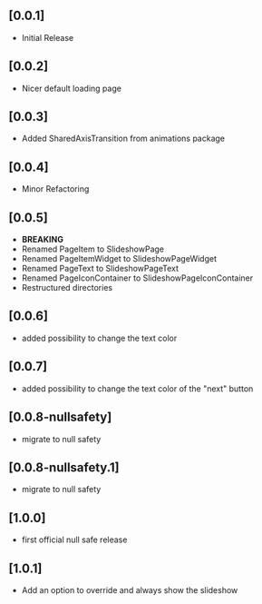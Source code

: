 ## [0.0.1]

* Initial Release

## [0.0.2]

* Nicer default loading page

## [0.0.3]

* Added SharedAxisTransition from animations package

## [0.0.4]

* Minor Refactoring

## [0.0.5]

* **BREAKING**
* Renamed PageItem to SlideshowPage
* Renamed PageItemWidget to SlideshowPageWidget
* Renamed PageText to SlideshowPageText
* Renamed PageIconContainer to SlideshowPageIconContainer
* Restructured directories

## [0.0.6]

* added possibility to change the text color

## [0.0.7]

* added possibility to change the text color of the "next" button

## [0.0.8-nullsafety]

* migrate to null safety

## [0.0.8-nullsafety.1]

* migrate to null safety

## [1.0.0]

* first official null safe release

## [1.0.1]

* Add an option to override and always show the slideshow